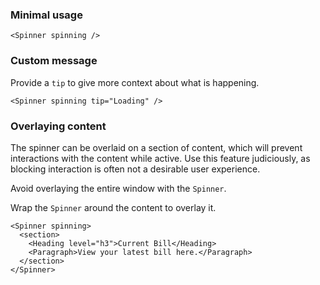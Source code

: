 ### Minimal usage

```
<Spinner spinning />
```

### Custom message

Provide a `tip` to give more context about what is happening.

```
<Spinner spinning tip="Loading" />
```

### Overlaying content

The spinner can be overlaid on a section of content, which will prevent interactions with the content while active.
Use this feature judiciously, as blocking interaction is often not a desirable user experience.

Avoid overlaying the entire window with the `Spinner`.

Wrap the `Spinner` around the content to overlay it.

```
<Spinner spinning>
  <section>
    <Heading level="h3">Current Bill</Heading>
    <Paragraph>View your latest bill here.</Paragraph>
  </section>
</Spinner>
```
